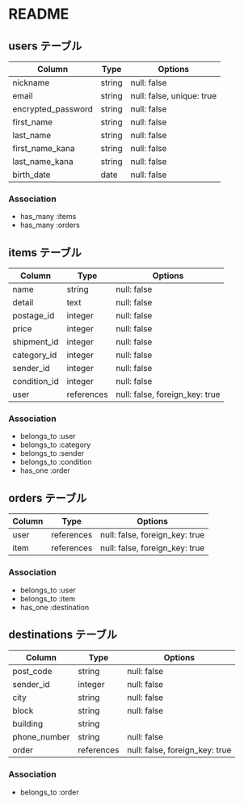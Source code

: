 # README

## users テーブル

| Column                |  Type  | Options                   |
| --------------------- | ------ | ------------------------- |
| nickname              | string | null: false               |
| email                 | string | null: false, unique: true |
| encrypted_password    | string | null: false               |
| first_name            | string | null: false               |
| last_name             | string | null: false               |
| first_name_kana       | string | null: false               |
| last_name_kana        | string | null: false               |
| birth_date            | date   | null: false               |

### Association

- has_many :items
- has_many :orders



## items テーブル

| Column       | Type       | Options                        |
| ------------ | ---------- | ------------------------------ |
| name         | string     | null: false                    |
| detail       | text       | null: false                    |
| postage_id   | integer    | null: false                    |
| price        | integer    | null: false                    |
| shipment_id  | integer    | null: false                    |
| category_id  | integer    | null: false                    |
| sender_id    | integer    | null: false                    |
| condition_id | integer    | null: false                    |
| user         | references | null: false, foreign_key: true |

### Association

- belongs_to :user
- belongs_to :category
- belongs_to :sender
- belongs_to :condition
- has_one :order



## orders テーブル

| Column      | Type       | Options                        |
| ----------- | ---------- | ------------------------------ |
| user        | references | null: false, foreign_key: true |
| item        | references | null: false, foreign_key: true |

### Association

- belongs_to :user
- belongs_to :item
- has_one :destination



## destinations テーブル

| Column        | Type       | Options                        |
| ------------- | ---------- | ------------------------------ |
| post_code     | string     | null: false                    |
| sender_id     | integer    | null: false                    |
| city          | string     | null: false                    |
| block         | string     | null: false                    |
| building      | string     |                                |
| phone_number  | string     | null: false                    |
| order         | references | null: false, foreign_key: true |

### Association

- belongs_to :order

